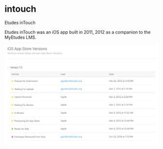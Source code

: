 # intouch
Etudes inTouch

Etudes inTouch was an iOS app built in 2011, 2012 as a companion to the MyEtudes LMS.

![inTouch App Store History](https://raw.githubusercontent.com/etudes-inc/intouch/master/intouch_appstore.png)
